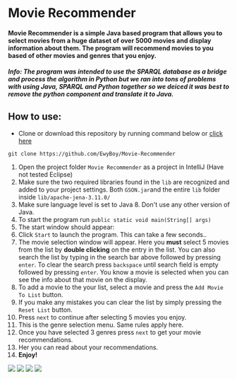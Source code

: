 # Movie Recommender

#### Movie Recommender is a simple Java based program that allows you to select movies from a huge dataset of over 5000 movies and display information about them. The program will recommend movies to you based of other movies and genres that you enjoy.

##### **Info**: The program was intended to use the SPARQL database as a bridge and process the algorithm in Python but we ran into tons of problems with using Java, SPARQL and Python together so we deiced it was best to remove the python component and translate it to Java. 

## How to use:
* Clone or download this repository by running command below or [click here](https://github.com/EwyBoy/Movie-Recommender/archive/master.zip)
```
git clone https://github.com/EwyBoy/Movie-Recommender
```

1. Open the project folder `Movie Recommender` as a project in IntelliJ (Have not tested Eclipse)
2. Make sure the two required libraries found in the `lib` are recognized and added to your project settings. Both `GSON.jar`and the entire `lib` folder inside `lib/apache-jena-3.11.0/`
3. Make sure language level is set to Java 8. Don't use any other version of Java.
4. To start the program run `public static void main(String[] args)`
5. The start window should appear:
6. Click `Start` to launch the program. This can take a few seconds..
7. The movie selection window will appear. Here you **must** select 5 movies from the list by **double clicking** on the entry in the list. You can also search the list by typing in the search bar above followed by pressing `enter`. To clear the search press `backspace` until search field is empty followed by pressing `enter`. You know a movie is selected when you can see the info about that movie on the display.
8. To add a movie to the your list, select a movie and press the `Add Movie To List` button.
9. If you make any mistakes you can clear the list by simply pressing the `Reset List` button.
10. Press `next` to continue after selecting 5 movies you enjoy.
11. This is the genre selection menu. Same rules apply here.
12. Once you have selected 3 genres press `next` to get your movie recommendations.
13. Her you can read about your recommendations.
14. **Enjoy!**

![](https://i.imgur.com/52F3yNX.png)
![](https://i.imgur.com/CAQ9VKy.png)
![](https://i.imgur.com/DEqVnBZ.png)
![](https://i.imgur.com/EMMXDTQ.png)
